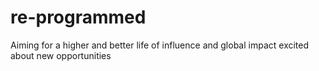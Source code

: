 # re-programmed
Aiming for a higher and better life of influence and global impact
excited about new opportunities

